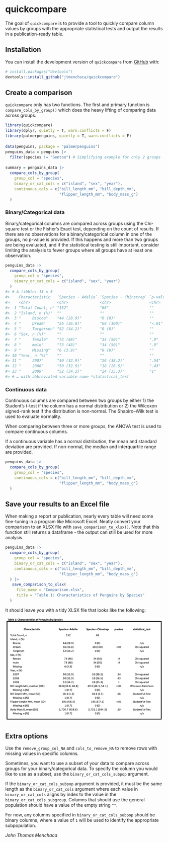 
<!-- README.md is generated from README.Rmd. Please edit that file -->

# quickcompare

<!-- badges: start -->
<!-- badges: end -->

The goal of `quickcompare` is to provide a tool to quickly compare
column values by groups with the appropriate statistical tests and
output the results in a publication-ready table.

## Installation

You can install the development version of `quickcompare` from
[GitHub](https://github.com/) with:

``` r
# install.packages("devtools")
devtools::install_github("jtmenchaca/quickcompare")
```

## Create a comparison

`quickcompare` only has two functions. The first and primary function is
`compare_cols_by_group()` which does the heavy lifting of comparing data
across groups.

``` r
library(quickcompare)
library(dplyr, quietly = T, warn.conflicts = F)
library(palmerpenguins, quietly = T, warn.conflicts = F)

data(penguins, package = "palmerpenguins")
penguins_data = penguins |>
  filter(species != "Gentoo") # Simplifying example for only 2 groups

summary = penguins_data |> 
  compare_cols_by_group(
    group_col = "species", 
    binary_or_cat_cols = c("island", "sex", "year"), 
    continuous_cols = c("bill_length_mm", "bill_depth_mm", 
                        "flipper_length_mm", "body_mass_g")
  )
```

### Binary/Categorical data

Binary/categorical columns are compared across groups using the
Chi-square test or the Fisher’s Exact test, depending on the count of
results. If there are no observations for a binary/categorical column in
one of the groups, no p-value is provided. If this happens and more than
two groups are being evaluated, and if the statistical testing is still
important, consider limiting the analysis to fewer groups where all
groups have at least one observation.

``` r
penguins_data |> 
  compare_cols_by_group(
    group_col = "species", 
    binary_or_cat_cols = c("island", "sex", "year")
  )
#> # A tibble: 13 × 5
#>    Characteristic   `Species - Adelie` `Species - Chinstrap` `p-value` statist…¹
#>    <chr>            <chr>              <chr>                 <chr>     <chr>    
#>  1 "Total Count, n" "152"              "68"                  ""        ""       
#>  2 "Island, n (%)"  ""                 ""                    ""        ""       
#>  3 "     Biscoe"    "44 (28.9)"        "0 (0)"               ""        "n/a"    
#>  4 "     Dream"     "56 (36.8)"        "68 (100)"            "<.01"    "Chi-squ…
#>  5 "     Torgersen" "52 (34.2)"        "0 (0)"               ""        "n/a"    
#>  6 "Sex, n (%)"     ""                 ""                    ""        ""       
#>  7 "     female"    "73 (48)"          "34 (50)"             ".9"      "Chi-squ…
#>  8 "     male"      "73 (48)"          "34 (50)"             ".9"      "Chi-squ…
#>  9 "     Missing"   "6 (3.9)"          "0 (0)"               ""        "n/a"    
#> 10 "Year, n (%)"    ""                 ""                    ""        ""       
#> 11 "     2007"      "50 (32.9)"        "26 (38.2)"           ".54"     "Chi-squ…
#> 12 "     2008"      "50 (32.9)"        "18 (26.5)"           ".43"     "Chi-squ…
#> 13 "     2009"      "52 (34.2)"        "24 (35.3)"           "1"       "Chi-squ…
#> # … with abbreviated variable name ¹​statistical_test
```

### Continuous data

Continuous columns are compared between two groups by either 1) the
Student’s t-test if the column has a normal distribution or 2) the
Wilcoxon signed-rank test if the distribution is non-normal. The
Shapiro–Wilk test is used to evaluate normality.

When comparing between three or more groups, the ANOVA test is used to
compare continuous columns.

If a continuous variable has a normal distribution, the mean and
standard deviation are provided. If non-normal, the median and
interquartile range are provided.

``` r
penguins_data |> 
  compare_cols_by_group(
    group_col = "species", 
    continuous_cols = c("bill_length_mm", "bill_depth_mm", 
                        "flipper_length_mm", "body_mass_g")
  )
```

## Save your results to an Excel file

When making a report or publication, nearly every table will need some
fine-tuning in a program like Microsoft Excel. Neatly convert your
comparison to an XLSX file with `save_comparison_to_xlsx()`. Note that
this function still returns a dataframe - the output can still be used
for more analysis.

``` r
penguins_data |> 
  compare_cols_by_group(
    group_col = "species", 
    binary_or_cat_cols = c("island", "sex", "year"), 
    continuous_cols = c("bill_length_mm", "bill_depth_mm", 
                        "flipper_length_mm", "body_mass_g")
  ) |>
   save_comparison_to_xlsx(
     file_name = "Comparison.xlsx",
     title = "Table 1: Characteristics of Penguins by Species"
  )
```

It should leave you with a tidy XLSX file that looks like the following:

![A tidy XLSX table](man/figures/README-example-xlsx.png)

## Extra options

Use the `remove_group_col_NA` and `cols_to_remove_NA` to remove rows
with missing values in specific columns.

Sometimes, you want to use a subset of your data to compare across
groups for your binary/categorical data. To specify the column you would
like to use as a subset, use the `binary_or_cat_cols_subpop` argument.

If the `binary_or_cat_cols_subpop` argument is provided, it must be the
same length as the `binary_or_cat_cols` argument where each value in
`binary_or_cat_cols` aligns by index to the value in the
`binary_or_cat_cols_subgroup`. Columns that should use the general
population should have a value of the empty string `""`.

For now, any columns specified in `binary_or_cat_cols_subpop` should be
binary columns, where a value of `1` will be used to identify the
appropriate subpopulation.

*John Thomas Menchaca*
